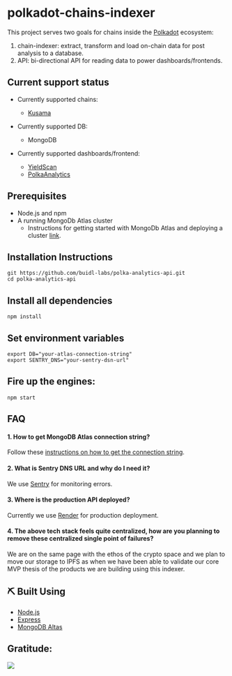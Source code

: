 # polkadot-chains-indexer

This project serves two goals for chains inside the [Polkadot](https://polkadot.network/) ecosystem:

1. chain-indexer: extract, transform and load on-chain data for post analysis to a database.
2. API: bi-directional API for reading data to power dashboards/frontends.

## Current support status <a name = "Current Support"></a>

- Currently supported chains:

  - [Kusama](https://kusama.network/)

- Currently supported DB:

  - MongoDB

- Currently supported dashboards/frontend:
  - [YieldScan](https://yieldscan.surge.sh/#/)
  - [PolkaAnalytics](https://polkanalytics.com/#/dashboard)

## Prerequisites <a name = "prerequisites"></a>

- Node.js and npm
- A running MongoDb Atlas cluster
  - Instructions for getting started with MongoDb Atlas and deploying a cluster [link](https://docs.atlas.mongodb.com/getting-started/).

## Installation Instructions <a name = "installation"></a>

```
git https://github.com/buidl-labs/polka-analytics-api.git
cd polka-analytics-api
```


## Install all dependencies
```
npm install
```


## Set environment variables
```
export DB="your-atlas-connection-string"
export SENTRY_DNS="your-sentry-dsn-url"
```


## Fire up the engines:
```
npm start
```

## FAQ <a name = "usage"></a>

#### 1. How to get MongoDB Atlas connection string?

Follow these [instructions on how to get the connection string](https://docs.atlas.mongodb.com/tutorial/connect-to-your-cluster/#connect-to-your-atlas-cluster).

#### 2. What is Sentry DNS URL and why do I need it?

We use [Sentry](https://sentry.io/welcome/) for monitoring errors.

#### 3. Where is the production API deployed?

Currently we use [Render](https://render.com/) for production deployment.

#### 4. The above tech stack feels quite centralized, how are you planning to remove these centralized single point of failures?

We are on the same page with the ethos of the crypto space and we plan to move our storage to IPFS as when we have been able to validate our core MVP thesis of the products we are building using this indexer.

## ⛏️ Built Using <a name = "built_using"></a>

- [Node.js](https://nodejs.org/en/)
- [Express](https://expressjs.com/)
- [MongoDB Altas](https://www.mongodb.com/cloud/atlas)

## Gratitude:

<img src="./.github/web3 foundation_grants_badge_black.png">
